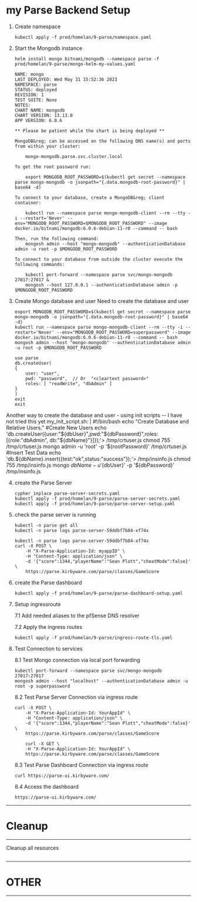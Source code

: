 # my Parse Backend Setup

1.  Create namespace
    ```
    kubectl apply -f prod/homelan/9-parse/namespace.yaml
    ```

2.  Start the Mongodb instance 
    ```
    helm install mongo bitnami/mongodb --namespace parse -f prod/homelan/9-parse/mongo-helm-my-values.yaml
    ```
        NAME: mongo
        LAST DEPLOYED: Wed May 31 15:52:36 2023
        NAMESPACE: parse
        STATUS: deployed
        REVISION: 1
        TEST SUITE: None
        NOTES:
        CHART NAME: mongodb
        CHART VERSION: 13.13.0
        APP VERSION: 6.0.6

        ** Please be patient while the chart is being deployed **

        MongoDB&reg; can be accessed on the following DNS name(s) and ports from within your cluster:

            mongo-mongodb.parse.svc.cluster.local

        To get the root password run:

            export MONGODB_ROOT_PASSWORD=$(kubectl get secret --namespace parse mongo-mongodb -o jsonpath="{.data.mongodb-root-password}" | base64 -d)

        To connect to your database, create a MongoDB&reg; client container:

            kubectl run --namespace parse mongo-mongodb-client --rm --tty -i --restart='Never' --env="MONGODB_ROOT_PASSWORD=$MONGODB_ROOT_PASSWORD" --image docker.io/bitnami/mongodb:6.0.6-debian-11-r0 --command -- bash

        Then, run the following command:
            mongosh admin --host "mongo-mongodb" --authenticationDatabase admin -u root -p $MONGODB_ROOT_PASSWORD

        To connect to your database from outside the cluster execute the following commands:

            kubectl port-forward --namespace parse svc/mongo-mongodb 27017:27017 &
            mongosh --host 127.0.0.1 --authenticationDatabase admin -p $MONGODB_ROOT_PASSWORD


3. Create Mongo database and user
   Need to create the database and user
    ```
    export MONGODB_ROOT_PASSWORD=$(kubectl get secret --namespace parse mongo-mongodb -o jsonpath="{.data.mongodb-root-password}" | base64 -d)
    kubectl run --namespace parse mongo-mongodb-client --rm --tty -i --restart='Never' --env="MONGODB_ROOT_PASSWORD=superpassword" --image docker.io/bitnami/mongodb:6.0.6-debian-11-r0 --command -- bash
    mongosh admin --host "mongo-mongodb" --authenticationDatabase admin -u root -p $MONGODB_ROOT_PASSWORD

    use parse
    db.createUser(
    {
        user: "user",
        pwd: "password",  // Or  "<cleartext password>"
        roles: [ "readWrite", "dbAdmin" ]
    }
    )
    exit
    exit
    ```

Another way to create the database and user - using init scripts -- I have not tried this yet
my_init_script.sh: | 
  #!/bin/bash 
  echo "Create Database and Relative Users." 
  #Create New Users echo 'db.createUser({user:"${dbUser}",pwd:"${dbPassword}",roles:[{role:"dbAdmin", db:"${dbName}"}]});'> /tmp/crtuser.js 
  chmod 755 /tmp/crtuser.js 
  mongo admin -u 'root' -p '${rootPassword}' /tmp/crtuser.js 
  #Insert Test Data 
  echo 'db.${dbName}.insert({test:"ok",status:"success"});'> /tmp/insinfo.js 
  chmod 755 /tmp/insinfo.js 
  mongo ${dbName} -u '${dbUser}' -p '${dbPassword}' /tmp/insinfo.js

4. create the Parse Server
    ```
    cypher_inplace parse-server-secrets.yaml 
    kubectl apply -f prod/homelan/9-parse/parse-server-secrets.yaml
    kubectl apply -f prod/homelan/9-parse/parse-server-setup.yaml
    ```

5. check the parse server is running
    ```
    kubectl -n parse get all
    kubectl -n parse logs parse-server-59ddbf7b84-xf74x

    kubectl -n parse logs parse-server-59ddbf7b84-xf74x
    curl -X POST \
        -H "X-Parse-Application-Id: myappID" \
        -H "Content-Type: application/json" \
        -d '{"score":1344,"playerName":"Sean Plott","cheatMode":false}' \
        https://parse.kirbyware.com/parse/classes/GameScore
    ```


6. create the Parse dashboard
    ```
    kubectl apply -f prod/homelan/9-parse/parse-dashboard-setup.yaml
    ```

7.  Setup ingressroute 

    7.1 Add needed aliases to the pfSense DNS resolver

    7.2 Apply the ingress routes
    ```
    kubectl apply -f prod/homelan/9-parse/ingress-route-tls.yaml
    ```

8.  Test Connection to services
    
    8.1 Test Mongo connection via local port forwarding
    ```
    kubectl port-forward --namespace parse svc/mongo-mongodb 27017:27017
    mongosh admin --host "localhost" --authenticationDatabase admin -u root -p superpassword
    ```

    8.2 Test Parse Server Connection via ingress route
    ```
    curl -X POST \
        -H "X-Parse-Application-Id: YourAppId" \
        -H "Content-Type: application/json" \
        -d '{"score":1344,"playerName":"Sean Plott","cheatMode":false}' \
        https://parse.kirbyware.com/parse/classes/GameScore

        curl -X GET \
        -H "X-Parse-Application-Id: YourAppId" \
        https://parse.kirbyware.com/parse/classes/GameScore
    ```




    8.3 Test Parse Dashboard Connection via ingress route
    ```
    curl https://parse-ui.kirbyware.com/
    ```


    8.4 Access the dashboard
    ```
    https://parse-ui.kirbyware.com/
    ```




----
# Cleanup
----
Cleanup all resources
```

```


----
# OTHER
----
